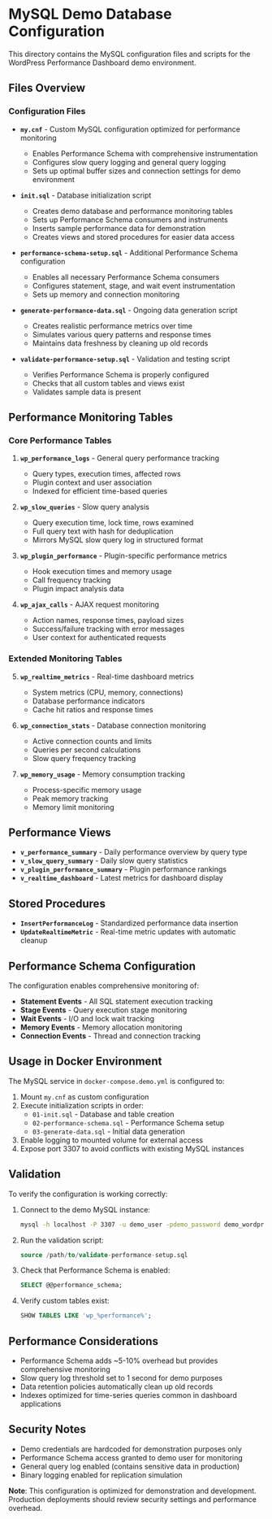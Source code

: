 # MySQL Demo Database Configuration

This directory contains the MySQL configuration files and scripts for the WordPress Performance Dashboard demo environment.

## Files Overview

### Configuration Files

- **`my.cnf`** - Custom MySQL configuration optimized for performance monitoring
  - Enables Performance Schema with comprehensive instrumentation
  - Configures slow query logging and general query logging
  - Sets up optimal buffer sizes and connection settings for demo environment

- **`init.sql`** - Database initialization script
  - Creates demo database and performance monitoring tables
  - Sets up Performance Schema consumers and instruments
  - Inserts sample performance data for demonstration
  - Creates views and stored procedures for easier data access

- **`performance-schema-setup.sql`** - Additional Performance Schema configuration
  - Enables all necessary Performance Schema consumers
  - Configures statement, stage, and wait event instrumentation
  - Sets up memory and connection monitoring

- **`generate-performance-data.sql`** - Ongoing data generation script
  - Creates realistic performance metrics over time
  - Simulates various query patterns and response times
  - Maintains data freshness by cleaning up old records

- **`validate-performance-setup.sql`** - Validation and testing script
  - Verifies Performance Schema is properly configured
  - Checks that all custom tables and views exist
  - Validates sample data is present

## Performance Monitoring Tables

### Core Performance Tables

1. **`wp_performance_logs`** - General query performance tracking
   - Query types, execution times, affected rows
   - Plugin context and user association
   - Indexed for efficient time-based queries

2. **`wp_slow_queries`** - Slow query analysis
   - Query execution time, lock time, rows examined
   - Full query text with hash for deduplication
   - Mirrors MySQL slow query log in structured format

3. **`wp_plugin_performance`** - Plugin-specific performance metrics
   - Hook execution times and memory usage
   - Call frequency tracking
   - Plugin impact analysis data

4. **`wp_ajax_calls`** - AJAX request monitoring
   - Action names, response times, payload sizes
   - Success/failure tracking with error messages
   - User context for authenticated requests

### Extended Monitoring Tables

5. **`wp_realtime_metrics`** - Real-time dashboard metrics
   - System metrics (CPU, memory, connections)
   - Database performance indicators
   - Cache hit ratios and response times

6. **`wp_connection_stats`** - Database connection monitoring
   - Active connection counts and limits
   - Queries per second calculations
   - Slow query frequency tracking

7. **`wp_memory_usage`** - Memory consumption tracking
   - Process-specific memory usage
   - Peak memory tracking
   - Memory limit monitoring

## Performance Views

- **`v_performance_summary`** - Daily performance overview by query type
- **`v_slow_query_summary`** - Daily slow query statistics
- **`v_plugin_performance_summary`** - Plugin performance rankings
- **`v_realtime_dashboard`** - Latest metrics for dashboard display

## Stored Procedures

- **`InsertPerformanceLog`** - Standardized performance data insertion
- **`UpdateRealtimeMetric`** - Real-time metric updates with automatic cleanup

## Performance Schema Configuration

The configuration enables comprehensive monitoring of:

- **Statement Events** - All SQL statement execution tracking
- **Stage Events** - Query execution stage monitoring
- **Wait Events** - I/O and lock wait tracking
- **Memory Events** - Memory allocation monitoring
- **Connection Events** - Thread and connection tracking

## Usage in Docker Environment

The MySQL service in `docker-compose.demo.yml` is configured to:

1. Mount `my.cnf` as custom configuration
2. Execute initialization scripts in order:
   - `01-init.sql` - Database and table creation
   - `02-performance-schema.sql` - Performance Schema setup
   - `03-generate-data.sql` - Initial data generation
3. Enable logging to mounted volume for external access
4. Expose port 3307 to avoid conflicts with existing MySQL instances

## Validation

To verify the configuration is working correctly:

1. Connect to the demo MySQL instance:
   ```bash
   mysql -h localhost -P 3307 -u demo_user -pdemo_password demo_wordpress
   ```

2. Run the validation script:
   ```sql
   source /path/to/validate-performance-setup.sql
   ```

3. Check that Performance Schema is enabled:
   ```sql
   SELECT @@performance_schema;
   ```

4. Verify custom tables exist:
   ```sql
   SHOW TABLES LIKE 'wp_%performance%';
   ```

## Performance Considerations

- Performance Schema adds ~5-10% overhead but provides comprehensive monitoring
- Slow query log threshold set to 1 second for demo purposes
- Data retention policies automatically clean up old records
- Indexes optimized for time-series queries common in dashboard applications

## Security Notes

- Demo credentials are hardcoded for demonstration purposes only
- Performance Schema access granted to demo user for monitoring
- General query log enabled (contains sensitive data in production)
- Binary logging enabled for replication simulation

**Note**: This configuration is optimized for demonstration and development. Production deployments should review security settings and performance overhead.
